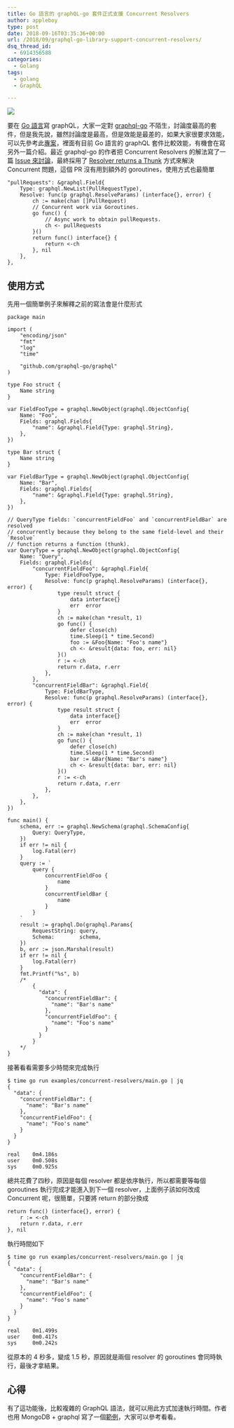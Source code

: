 ```yaml
---
title: Go 語言的 graphQL-go 套件正式支援 Concurrent Resolvers
author: appleboy
type: post
date: 2018-09-16T03:35:36+00:00
url: /2018/09/graphql-go-library-support-concurrent-resolvers/
dsq_thread_id:
  - 6914356588
categories:
  - Golang
tags:
  - golang
  - GraphQL

---
```

[![][1]][1]

要在 [Go 語言][2]寫 graphQL，大家一定對 [graphql-go][3] 不陌生，討論度最高的套件，但是我先說，雖然討論度是最高，但是效能是最差的，如果大家很要求效能，可以先參考此[專案][4]，裡面有目前 Go 語言的 graphQL 套件比較效能，有機會在寫另外一篇介紹。最近 graphql-go 的作者把 Concurrent Resolvers 的解法寫了一篇 [Issue 來討論][5]，最終採用了 [Resolver returns a Thunk][6] 方式來解決 Concurrent 問題，這個 PR 沒有用到額外的 goroutines，使用方式也最簡單

<pre><code class="language-go">"pullRequests": &graphql.Field{
    Type: graphql.NewList(PullRequestType),
    Resolve: func(p graphql.ResolveParams) (interface{}, error) {
        ch := make(chan []PullRequest)
        // Concurrent work via Goroutines.
        go func() {
            // Async work to obtain pullRequests.
            ch <- pullRequests
        }()
        return func() interface{} {
            return <-ch
        }, nil
    },
},</code></pre>

## 使用方式

先用一個簡單例子來解釋之前的寫法會是什麼形式

<pre><code class="language-go">package main

import (
    "encoding/json"
    "fmt"
    "log"
    "time"

    "github.com/graphql-go/graphql"
)

type Foo struct {
    Name string
}

var FieldFooType = graphql.NewObject(graphql.ObjectConfig{
    Name: "Foo",
    Fields: graphql.Fields{
        "name": &graphql.Field{Type: graphql.String},
    },
})

type Bar struct {
    Name string
}

var FieldBarType = graphql.NewObject(graphql.ObjectConfig{
    Name: "Bar",
    Fields: graphql.Fields{
        "name": &graphql.Field{Type: graphql.String},
    },
})

// QueryType fields: `concurrentFieldFoo` and `concurrentFieldBar` are resolved
// concurrently because they belong to the same field-level and their `Resolve`
// function returns a function (thunk).
var QueryType = graphql.NewObject(graphql.ObjectConfig{
    Name: "Query",
    Fields: graphql.Fields{
        "concurrentFieldFoo": &graphql.Field{
            Type: FieldFooType,
            Resolve: func(p graphql.ResolveParams) (interface{}, error) {
                type result struct {
                    data interface{}
                    err  error
                }
                ch := make(chan *result, 1)
                go func() {
                    defer close(ch)
                    time.Sleep(1 * time.Second)
                    foo := &Foo{Name: "Foo's name"}
                    ch <- &result{data: foo, err: nil}
                }()
                r := <-ch
                return r.data, r.err
            },
        },
        "concurrentFieldBar": &graphql.Field{
            Type: FieldBarType,
            Resolve: func(p graphql.ResolveParams) (interface{}, error) {
                type result struct {
                    data interface{}
                    err  error
                }
                ch := make(chan *result, 1)
                go func() {
                    defer close(ch)
                    time.Sleep(1 * time.Second)
                    bar := &Bar{Name: "Bar's name"}
                    ch <- &result{data: bar, err: nil}
                }()
                r := <-ch
                return r.data, r.err
            },
        },
    },
})

func main() {
    schema, err := graphql.NewSchema(graphql.SchemaConfig{
        Query: QueryType,
    })
    if err != nil {
        log.Fatal(err)
    }
    query := `
        query {
            concurrentFieldFoo {
                name
            }
            concurrentFieldBar {
                name
            }
        }
    `
    result := graphql.Do(graphql.Params{
        RequestString: query,
        Schema:        schema,
    })
    b, err := json.Marshal(result)
    if err != nil {
        log.Fatal(err)
    }
    fmt.Printf("%s", b)
    /*
        {
          "data": {
            "concurrentFieldBar": {
              "name": "Bar's name"
            },
            "concurrentFieldFoo": {
              "name": "Foo's name"
            }
          }
        }
    */
}</code></pre>

接著看看需要多少時間來完成執行

<pre><code class="language-shell">$ time go run examples/concurrent-resolvers/main.go | jq
{
  "data": {
    "concurrentFieldBar": {
      "name": "Bar's name"
    },
    "concurrentFieldFoo": {
      "name": "Foo's name"
    }
  }
}

real    0m4.186s
user    0m0.508s
sys     0m0.925s</code></pre>

總共花費了四秒，原因是每個 resolver 都是依序執行，所以都需要等每個 goroutines 執行完成才能進入到下一個 resolver，上面例子該如何改成 Concurrent 呢，很簡單，只要將 return 的部分換成

<pre><code class="language-go">return func() (interface{}, error) {
    r := <-ch
    return r.data, r.err
}, nil</code></pre>

執行時間如下

<pre><code class="language-shell">$ time go run examples/concurrent-resolvers/main.go | jq
{
  "data": {
    "concurrentFieldBar": {
      "name": "Bar's name"
    },
    "concurrentFieldFoo": {
      "name": "Foo's name"
    }
  }
}

real    0m1.499s
user    0m0.417s
sys     0m0.242s</code></pre>

從原本的 4 秒多，變成 1.5 秒，原因就是兩個 resolver 的 goroutines 會同時執行，最後才拿結果。

## 心得

有了這功能後，比較複雜的 GraphQL 語法，就可以用此方式加速執行時間。作者也用 MongoDB + graphql 寫了一個[範例][7]，大家可以參考看看。

 [1]: https://lh3.googleusercontent.com/jsocHCR9A9yEfDVUTrU0m42_aHhTEVDGW5p5PsQSx7GSlkt3gLjohfXH3S7P7p982332ruU_e-EtW0LwmiuZjvN65VIcyME-zE35C6EM0IV1nqY6KoNw3dwW2djjid3F-T5YgnJothA=w1920-h1080
 [2]: https://golang.org
 [3]: https://github.com/graphql-go/graphql
 [4]: https://github.com/appleboy/golang-graphql-benchmark
 [5]: https://github.com/graphql-go/graphql/issues/389
 [6]: https://github.com/graphql-go/graphql/pull/388
 [7]: https://gist.github.com/chris-ramon/e90e245ae79d664ec2f22e4c5682ea3b